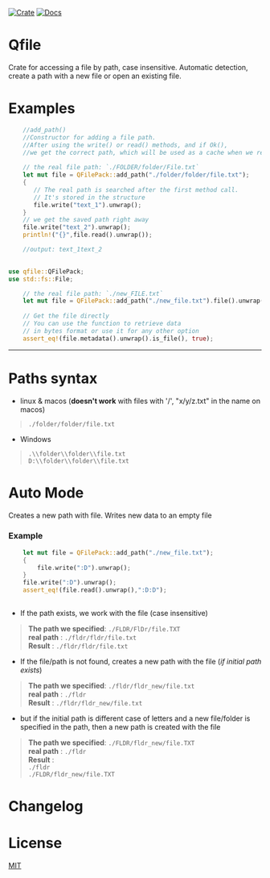 
[![Crate](https://img.shields.io/crates/v/qfile?color=green)](https://crates.io/crates/qfile)
[![Docs](https://img.shields.io/docsrs/qfile)](https://docs.rs/qfile/latest/qfile/)

 # Qfile

 Crate for accessing a file by path, case insensitive. Automatic detection, create a path with a new file or open an existing file.

 # Examples
```rust
    //add_path()
    //Constructor for adding a file path. 
    //After using the write() or read() methods, and if Ok(),
    //we get the correct path, which will be used as a cache when we reuse
   
    // the real file path: `./FOLDER/folder/File.txt`
    let mut file = QFilePack::add_path("./folder/folder/file.txt");
    {
       // The real path is searched after the first method call. 
       // It's stored in the structure
       file.write("text_1").unwrap();
    }
    // we get the saved path right away
    file.write("text_2").unwrap();
    println!("{}",file.read().unwrap());

    //output: text_1text_2
  
```

```rust
use qfile::QFilePack;
use std::fs::File;

    // the real file path: `./new_FILE.txt`
    let mut file = QFilePack::add_path("./new_file.txt").file().unwrap();
    
    // Get the file directly
    // You can use the function to retrieve data 
    // in bytes format or use it for any other option
    assert_eq!(file.metadata().unwrap().is_file(), true);
```

---

# Paths syntax
  - linux & macos (**doesn't work** with files with '/', "x/y/z.txt" in the name on macos)
  > `./folder/folder/file.txt`
  - Windows 
  > `.\\folder\\folder\\file.txt`\
  > `D:\\folder\\folder\\file.txt`

# Auto Mode

Creates a new path with file. Writes new data to an empty file
### Example
```rust
    let mut file = QFilePack::add_path("./new_file.txt");
    {
        file.write(":D").unwrap();
    }
    file.write(":D").unwrap();
    assert_eq!(file.read().unwrap(),":D:D");
    
```
- If the path exists, we work with the file (case insensitive)
 
 > **The path we specified**: `./FLDR/FlDr/file.TXT`\
  **real path** : `./fldr/fldr/file.txt`\
  **Result** : `./fldr/fldr/file.txt`

- If the file/path is not found, creates a new path with the file (*if initial path exists*)
 
 > **The path we specified**: `./fldr/fldr_new/file.txt`\
  **real path** : `./fldr`\
  **Result** : `./fldr/fldr_new/file.txt`

- but if the initial path is different case of letters and a new file/folder is specified in the path, then a new path is created with the file
 > **The path we specified**: `./FLDR/fldr_new/file.TXT`\
 **real path** : `./fldr`\
 **Result** :\
 `./fldr`\
 `./FLDR/fldr_new/file.TXT`

 # Changelog

 # License
 [MIT](https://choosealicense.com/licenses/mit/)